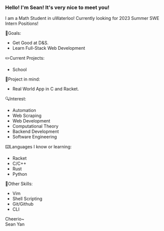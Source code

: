 ### Hello! I'm Sean! It's very nice to meet you!

I am a Math Student in uWaterloo! Currently looking for 2023 Summer SWE Intern Positions!

📖Goals:
- Get Good at D&S. 
- Learn Full-Stack Web Development

✏️Current Projects:
- School

💭Project in mind:
- Real World App in C and Racket.

🔍Interest:
- Automation
- Web Scraping
- Web Development
- Computational Theory
- Backend Development
- Software Engineering

⌨️Languages I know or learning:
- Racket
- C/C++
- Rust
- Python


🔬Other Skills:
- Vim
- Shell Scripting
- Git/Github
- CLI

<!--
📫 Reach me by email or my new upcoming website: <br> contact@twinkletoeszen.com | (new website coming soon) [Old Personal Website](https://twinkletoes5.netlify.app) *Warning Very Borken on Mobile*
-->

Cheerio~ \
Sean Yan

<!--
- 👯 I’m looking to collaborate on ...
- 🤔 I’m looking for help with 
- 💬 Ask me about ...
-📫 How to reach me: ...
- 😄 Pronouns: ...
- ⚡ Fun fact: ... 
-->
